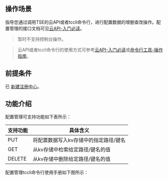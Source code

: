## 操作场景
指导您通过调用TSE的云API或者tccli命令行，进行配置数据的增删查改操作。配置管理的接口文档可见[云API-入门必读](https://cloud.tencent.com/document/product/1364/54616)。
> 暂时不支持控制台操作。

> 云API或者tccli命令行的使用方式可参考[云API-入门必读](https://cloud.tencent.com/document/product/1278/46696)或[命令行工具-操作指南](https://cloud.tencent.com/document/product/440/39027)。

## 前提条件
已 [新建注册中心](https://cloud.tencent.com/document/product/1364/52746)。

## 功能介绍

配置管理可支持功能如下表所示：

|支持功能|具体含义|
|-|-|
|PUT|将配置数据写入kv存储中的指定路径/键名|
|GET|从kv存储中检索给定路径/键名的值|
|DELETE|从kv存储中删除给定路径/键名的值|


配置管理tccli命令行使用手册如下图所示：
